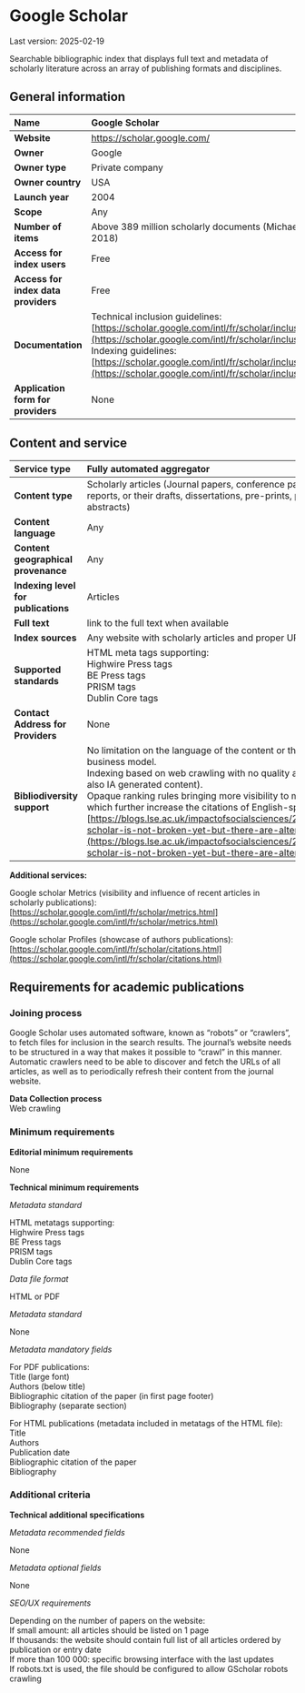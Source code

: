 # **Google Scholar**

Last version: 2025-02-19

Searchable bibliographic index that displays full text and metadata of scholarly literature across an array of publishing formats and disciplines.

## General information

| Name | Google Scholar |
| :---- | :---- |
| **Website** | https://scholar.google.com/ |
| **Owner** | Google |
| **Owner type** | Private company |
| **Owner country** | USA |
| **Launch year** | 2004 |
| **Scope** | Any |
| **Number of items** | Above 389 million scholarly documents (Michael Gusenbauer, 2018) |
| **Access for index users** | Free |
| **Access for index data providers** | Free |
| **Documentation** | Technical inclusion guidelines:  [https://scholar.google.com/intl/fr/scholar/inclusion.html](https://scholar.google.com/intl/fr/scholar/inclusion.html)  <br />Indexing guidelines:  [https://scholar.google.com/intl/fr/scholar/inclusion.html\#indexing](https://scholar.google.com/intl/fr/scholar/inclusion.html\#indexing)  |
| **Application form for providers** | None |

## Content and service

| Service type | Fully automated aggregator |
| :---- | :---- |
| **Content type** | Scholarly articles (Journal papers, conference papers, technical reports, or their drafts, dissertations, pre-prints, post-prints, or abstracts) |
| **Content language** | Any |
| **Content geographical provenance** | Any |
| **Indexing level for publications** | Articles |
| **Full text** | link to the full text when available |
| **Index sources** | Any website with scholarly articles and proper URL |
| **Supported standards** | HTML meta tags supporting: <br> Highwire Press tags <br> BE Press tags <br> PRISM tags <br> Dublin Core tags |
| **Contact Address for Providers** | None |
| **Bibliodiversity support** | No limitation on the language of the content or the publishing business model. <br> Indexing based on web crawling with no quality assessment (collects also IA generated content). <br> Opaque ranking rules bringing more visibility to most cited papers, which further increase the citations of English-speaking papers. <br> [https://blogs.lse.ac.uk/impactofsocialsciences/2024/10/22/google-scholar-is-not-broken-yet-but-there-are-alternatives/](https://blogs.lse.ac.uk/impactofsocialsciences/2024/10/22/google-scholar-is-not-broken-yet-but-there-are-alternatives/)|

**Additional services:**

Google scholar Metrics (visibility and influence of recent articles in scholarly publications): [https://scholar.google.com/intl/fr/scholar/metrics.html](https://scholar.google.com/intl/fr/scholar/metrics.html) 

Google scholar Profiles (showcase of authors publications): [https://scholar.google.com/intl/fr/scholar/citations.html](https://scholar.google.com/intl/fr/scholar/citations.html) 

## Requirements for academic publications

### Joining process

Google Scholar uses automated software, known as “robots” or “crawlers”, to fetch files for inclusion in the search results. The journal’s website needs to be structured in a way that makes it possible to “crawl” in this manner. Automatic crawlers need to be able to discover and fetch the URLs of all articles, as well as to periodically refresh their content from the journal website.

**Data Collection process**  
Web crawling

### Minimum requirements

**Editorial minimum requirements**

None

**Technical minimum requirements**

*Metadata standard*

HTML metatags supporting: <br>
Highwire Press tags <br>
BE Press tags <br>
PRISM tags <br>
Dublin Core tags 

*Data file format* 

HTML or PDF

*Metadata standard*

None

*Metadata mandatory fields*

For PDF publications:  
Title (large font)  
Authors (below title)  
Bibliographic citation of the paper (in first page footer)  
Bibliography (separate section)

For HTML publications (metadata included in metatags of the HTML file):  
Title  
Authors  
Publication date  
Bibliographic citation of the paper  
Bibliography

### Additional criteria

**Technical additional specifications**

*Metadata recommended fields*

None

*Metadata optional fields*

None

*SEO/UX requirements*

Depending on the number of papers on the website: <br>
If small amount: all articles should be listed on 1 page<br>
If thousands: the website should contain full list of all articles ordered by publication or entry date <br>
If more than 100 000: specific browsing interface with the last updates <br>
If robots.txt is used, the file should be configured to allow GScholar robots crawling
